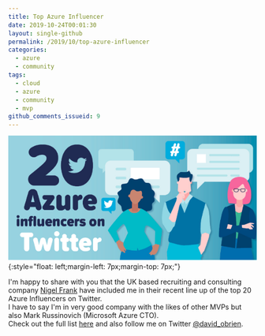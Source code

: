 ```yaml
---
title: Top Azure Influencer
date: 2019-10-24T00:01:30
layout: single-github
permalink: /2019/10/top-azure-influencer
categories:
  - azure
  - community
tags:
  - cloud
  - azure
  - community
  - mvp
github_comments_issueid: 9
---
```


![azure influencer](/media/2019/10/azure-influencer.png){:style="float: left;margin-left: 7px;margin-top: 7px;"}

I'm happy to share with you that the UK based recruiting and consulting company [Nigel Frank](https://www.nigelfrank.com) have included me in their recent line up of the top 20 Azure Influencers on Twitter.<br>
I have to say I'm in very good company with the likes of other MVPs but also Mark Russinovich (Microsoft Azure CTO).<br>
Check out the full list [here](https://www.nigelfrank.com/blog/top-20-microsoft-azure-influencers-on-twitter/) and also follow me on Twitter [@david_obrien](https://twitter.com/david_obrien).
